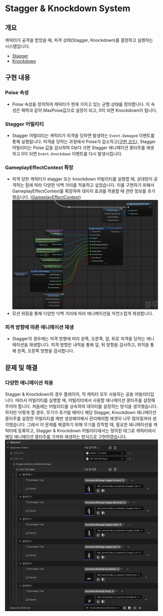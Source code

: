 # Stagger & Knockdown System

## 개요
캐릭터가 공격을 받았을 때, 피격 상태(Stagger, Knockdown)를 결정하고 실행하는 시스템입니다.
- [Stagger](https://drive.google.com/file/d/1ZD0W-AKBgpQZz_a-0I8T1dAix2Bzf0Ll/view?usp=sharing)
- [Knockdown](https://drive.google.com/file/d/1kA4um4t7QU5RceGuX_DH6GYDVWm85Un9/view?usp=drive_link)

## 구현 내용
### Poise 속성
- Poise 속성을 정의하여 캐릭터가 현재 가지고 있는 균형 상태를 정의합니다. 이 속성은 체력과 같이 MaxPoise값으로 설정이 되고, 0이 되면 Knockdown이 됩니다.

### Stagger 어빌리티
- Stagger 어빌리티는 캐릭터가 피격을 당하면 발생하는 `Event.Damaged` 이벤트를 통해 실행됩니다. 피격을 당하는 과정에서 Poise가 감소하고([구현 코드](../../DungeonRealms/AbilitySystem/DungeonRealmsAttributeSet.cpp#L97-L101)), Stagger 어빌리티는 Poise 값을 검사하여 0보다 크면 Stagger 애니메이션 몽타주를 재생하고 0이 되면 `Event.Knockdown` 이벤트를 다시 발생시킵니다.

### GameplayEffectContext 확장
- 피격 당한 캐릭터가 stagger 또는 knockdown 어빌리티를 실행할 때, 상대방이 공격하는 힘에 따라 다양한 넉백 거리를 적용하고 싶었습니다. 이를 구현하기 위해서 GameplayEffectContext를 확장하여 데미지 효과를 적용할 때 관련 정보를 추가했습니다. ([GameplayEffectContext](../../DungeonRealms/AbilitySystem/DungeonRealmsGameplayEffectContext.h))
![EnemyApplyDamage](EnemyApplyDamage.png)
- 모션 워핑을 통해 다양한 넉백 거리에 따라 애니메이션을 자연스럽게 재생합니다.

### 피격 방향에 따른 애니메이션 재생
- Stagger의 경우에는 피격 방향에 따라 왼쪽, 오른쪽, 앞, 뒤로 피격을 당하는 애니메이션을 재생합니다. 피격 방향은 내적을 통해 앞, 뒤 방향을 검사하고, 외적을 통해 왼쪽, 오른쪽 방향을 검사합니다.

## 문제 및 해결
### 다양한 애니메이션 적용
Stagger & Knockdown의 경우 플레이어, 적 캐릭터 모두 사용하는 공용 어빌리티입니다. 따라서 어빌리티를 실행할 때, 어빌리티에서 사용할 애니메이션 몽타주를 설정해주어야 합니다. 처음에는 어빌리티를 상속하여 데이터를 설정하는 방식을 생각했습니다. 하지만 이렇게 할 경우, 무기가 추가될 때마다 해당 Stagger, Knockdown 애니메이션 몽타주를 설정한 어빌리티를 매번 생성해야해서 관리해야할 에셋이 너무 많아질꺼라 생각했습니다. 그래서 이 문제를 해결하기 위해 무기를 장착할 때, 필요한 애니메이션을 캐릭터에 등록하고, Stagger & Knockdown 어빌리티에서는 정의된 태그로 캐릭터에서 해당 애니메이션 몽타주를 가져와 재생하는 방식으로 구현하였습니다.
![HitReactionMontages](HitReactionMontages.png)